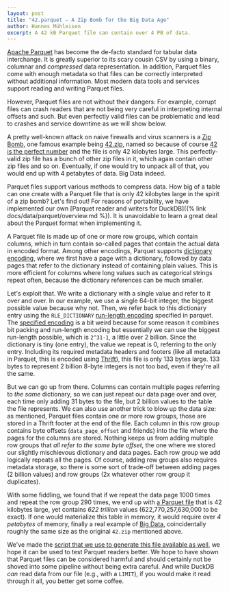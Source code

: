 ```yaml
---
layout: post
title: "42.parquet – A Zip Bomb for the Big Data Age"
author: Hannes Mühleisen
excerpt: A 42 kB Parquet file can contain over 4 PB of data.
---
```


[Apache Parquet](https://parquet.apache.org) has become the de-facto standard for tabular data interchange. It is greatly superior to its scary cousin CSV by using a binary, columnar and *compressed* data representation. In addition, Parquet files come with enough metadata so that files can be correctly interpreted without additional information. Most modern data tools and services support reading and writing Parquet files.

However, Parquet files are not without their dangers: For example, corrupt files can crash readers that are not being very careful in interpreting internal offsets and such. But even perfectly valid files can be problematic and lead to crashes and service downtime as we will show below.

A pretty well-known attack on naive firewalls and virus scanners is a [Zip Bomb](https://en.wikipedia.org/wiki/Zip_bomb), one famous example being [42.zip](https://www.unforgettable.dk), named so because of course [42 is the perfect number](https://en.wikipedia.org/wiki/42_(number)#The_Hitchhiker's_Guide_to_the_Galaxy) and the file is only 42 kilobytes large. This perfectly-valid zip file has a bunch of other zip files in it, which again contain other zip files and so on. Eventually, if one would try to unpack all of that, you would end up with 4 petabytes of data. Big Data indeed.

Parquet files support various methods to compress data. How big of a table can one create with a Parquet file that is only 42 kilobytes large in the spirit of a zip bomb? Let's find out! For reasons of portability, we have implemented our own [Parquet reader and writers for DuckDB]({% link docs/data/parquet/overview.md %}). It is unavoidable to learn a great deal about the Parquet format when implementing it.

A Parquet file is made up of one or more row groups, which contain columns, which in turn contain so-called pages that contain the actual data in encoded format. Among other encodings, Parquet supports [dictionary encoding](https://en.wikipedia.org/wiki/Dictionary_coder), where we first have a page with a dictionary, followed by data pages that refer to the dictionary instead of containing plain values. This is more efficient for columns where long values such as categorical strings repeat often, because the dictionary references can be much smaller.

Let's exploit that. We write a dictionary with a single value and refer to it over and over. In our example, we use a single 64-bit integer, the biggest possible value because why not. Then, we refer back to this dictionary entry using the `RLE_DICTIONARY` [run-length encoding](https://en.wikipedia.org/wiki/Run-length_encoding) specified in parquet. The [specified encoding](https://parquet.apache.org/docs/file-format/data-pages/encodings/#run-length-encoding--bit-packing-hybrid-rle--3) is a bit weird because for some reason it combines bit packing and run-length encoding but essentially we can use the biggest run-length possible, which is `2^31-1`, a little over 2 billion. Since the dictionary is tiny (one entry), the value we repeat is 0, referring to the only entry. Including its required metadata headers and footers (like all metadata in Parquet, this is encoded using [Thrift](https://thrift.apache.org)), this file is only 133 bytes large. 133 bytes to represent 2 billion 8-byte integers is not too bad, even if they're all the same.

But we can go up from there. Columns can contain multiple pages referring to *the same* dictionary, so we can just repeat our data page over and over, each time only adding 31 bytes to the file, but 2 billion values to the table the file represents. We can also use another trick to blow up the data size: as mentioned, Parquet files contain one or more row groups, those are stored in a Thrift footer at the end of the file. Each column in this row group contains byte offsets (`data_page_offset` and friends) into the file where the pages for the columns are stored.  Nothing keeps us from adding multiple row groups that *all refer to the same byte offset*, the one where we stored our slightly mischievous dictionary and data pages. Each row group we add logically repeats all the pages. Of course, adding row groups also requires metadata storage, so there is some sort of trade-off between adding pages (2 billion values) and row groups (2x whatever other row group it duplicates).

With some fiddling, we found that if we repeat the data page 1000 times and repeat the row group 290 times, we end up with [a Parquet file](https://github.com/hannes/fortytwodotparquet/raw/main/42.parquet) that is 42 kilobytes large, yet contains *622 trillion* values (622,770,257,630,000 to be exact). If one would materialize this table in memory, it would require over *4 petabytes* of memory, finally a real example of [Big Data](https://motherduck.com/blog/big-data-is-dead/), coincidentally roughly the same size as the original `42.zip` mentioned above.

We've made the [script that we use to generate this file available as well](https://github.com/hannes/fortytwodotparquet/blob/main/create-parquet-file.py), we hope it can be used to test Parquet readers better. We hope to have shown that Parquet files can be considered harmful and should certainly not be shoved into some pipeline without being extra careful. And while DuckDB *can* read data from our file (e.g., with a `LIMIT`), if you would make it read through it all, you better get some coffee.
